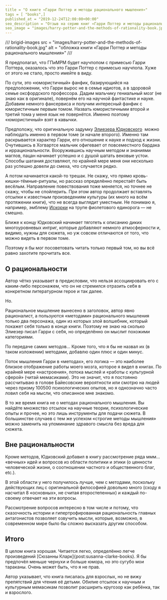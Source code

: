 ```yaml
---
title = "О книге «Гарри Поттер и методы рационального мышления»"
tags = [ "books",]
published_at = "2019-12-24T12:00:00+00:00"
seo_description = "Отзыв на серию книг «Гарри Поттер и методы рационального мышления». Юмористичный фанфик с фансервисом, атмомферой научпопа, но без глубокой идеи."
seo_image = "images/harry-potter-and-the-methods-of-rationality-book.jpg"
---
```


/// brigid-images
src = "images/harry-potter-and-the-methods-of-rationality-book.jpg"
alt = "обложка книги «Гарри Поттер и методы рационального мышления»"
///

Я предполагал, что ГПиМРМ будет научпопом с примесью Гарри Поттера, оказалось что это Гарри Поттер с примесью научпопа. Хуже от этого не стало, просто имейте в виду.

По сути, это «юмористичный» фанфик, базирующийся на предположении, что Гарри вырос не в семье идиотов, а в здоровой семье оксфордского профессора. Дадим мальчику гениальный мозг (не знаю как в оригинале), повернём его на научной фантастике и науке. Добавим немного фансервиса и получим интересный фанфик с юмористичным первым томом. Назвать юмористичными второй и третий тома у меня язык не повернётся. Именно поэтому «юмористичный» взят в кавычки.

Предположу, что оригинальную задумку [Элиезера Юдковского](https://ru.wikipedia.org/wiki/%D0%AE%D0%B4%D0%BA%D0%BE%D0%B2%D1%81%D0%BA%D0%B8%D0%B9,_%D0%AD%D0%BB%D0%B8%D0%B5%D0%B7%D0%B5%D1%80)  можно наблюдать именно в первом томе (и начале второго). Именно там раскрывается характер Гарри, его отношение к науке и подход к жизни. Очутившись в Хогвартсе мальчик офигевает от повсеместного бардака и иррациональности. Вооружившись научным методом и знаниями маглов, пацан начинает успешно и с душой шатать вековые устои. Способы шатания доставляют, по крайней мере меня они несколько раз успешно довели до смеха, что случается редко.

А потом начинается какой-то трешак. Не скажу, что прямо кровь-кишки-тёмные-ритуалы, но рассказ определённо перестаёт быть весёлым. Направление повествования тоже меняется, но точнее не скажу, чтобы не спойлерить. При этом автор продолжает вставлять отсылки к известным произведениям культуры (их много на всём протяжении книги), что не всегда выглядит уместным. Не понимаю я, например, эмблему [Искорки](https://ru.wikipedia.org/wiki/%D0%94%D1%80%D1%83%D0%B6%D0%B1%D0%B0_%E2%80%94_%D1%8D%D1%82%D0%BE_%D1%87%D1%83%D0%B4%D0%BE) на трупе фиолетового единорога — не смешно.

Ближе к концу Юдковский начинает тяготеть к описанию диких многоуровневых интриг, которые добавляют немного атмосферности и, видимо, нужны для сюжета, но уж совсем отличаются от того, что можно видеть в первом томе.

Поэтому я бы мог посоветовать читать только первый том, но вы всё равно захотите прочитать все.

<!-- more -->

## О рациональности

Автор чётко указывает в предисловии, что нельзя ассоциировать его с каким-либо персонажем, что он не стремился отразить себя в конкретном литературном герое и так далее.

Но.

Рациональное мышление вынесено в заголовок, автор явно рационалист, а пользуются «методами» рационального мышления только два персонажа, один из которых злой волшебник, который покажет себя только в конце книги. Поэтому не знаю на сколько Элиезер писал Гарри с себя, но определённо он мыслит похожими категориями.

По передаче самих методов… Кроме того, что я бы не назвал их (в таком изложении) методами, добавлю один плюс и один минус.

Поток мышления Гарри в «методах», его логика — это наиболее близкое отображение работы моего мозга, которое я видел в книгах. По крайней мере «настроения», потока мыслей и «работы с культурной сферой» (читай мемасиками). Это не значит, что я постоянно рассчитываю в голове Байесовские вероятности или смотрю на людей через призму 100500 психологических опытов, но я однозначно часто ловил себя на мысли, что описанное мне знакомо.

В то же время книга не о методах рационального мышления. Вы найдёте множество отсылок на научные теории, психологические опыты и прочее, но это лишь инструменты для подачи сюжета. В большинстве случаев с тем же успехом «строгие методы мышления» можно заменить на упоминание здравого смысла без вреда для сюжета.

## Вне рациональности

Кроме методов, Юдковский добавил в книгу рассмотрение ряда ммм… «вечных» идей и вопросов из области политики и этики (о ценности человеческой жизни, о соотношении частного и общественного благ, etc.).

В этой области у него получилось лучше, чем с методами, поскольку действующих лиц с оригинальной философией довольно много (сходу я насчитал 8 «основных», не считая второстепенных) и каждый по-своему отвечает на эти вопросы.

Рассмотрение вопросов интересно в том числе и потому, что сказочность истории и гипертрофированная рациональность главных антагонистов позволяет озвучить мысли, которые, возможно, в современном мире было бы сложно высказать другим способом.

## Итого

В целом книга хорошая. Читается легко, определённо легче произведений [Сюзанны Кларк]{post:susanna-clarke-books}. Я бы предпочёл меньше чернухи и больше юмора, но это сугубо мои тараканы. Очень может быть, что я не прав.

Автор указывает, что книга писалась для взрослых, но не вижу препятствий для чтения её детьми. Обилие отсылок к научным и культурным мемасикам позволит расширить кругозор как ребёнка, так и взрослого.
